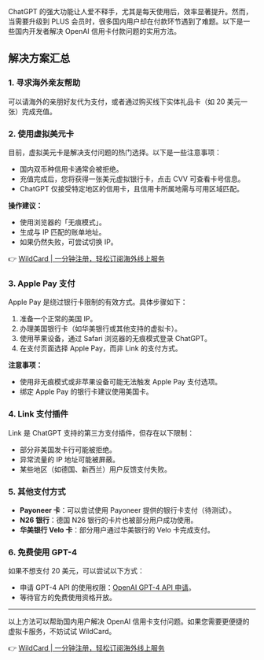ChatGPT 的强大功能让人爱不释手，尤其是每天使用后，效率显著提升。然而，当需要升级到 PLUS 会员时，很多国内用户却在付款环节遇到了难题。以下是一些国内开发者解决 OpenAI 信用卡付款问题的实用方法。

## 解决方案汇总

### 1. 寻求海外亲友帮助
可以请海外的亲朋好友代为支付，或者通过购买线下实体礼品卡（如 20 美元一张）完成充值。

### 2. 使用虚拟美元卡
目前，虚拟美元卡是解决支付问题的热门选择。以下是一些注意事项：
- 国内双币种信用卡通常会被拒绝。
- 充值完成后，您将获得一张美元虚拟银行卡，点击 CVV 可查看卡号信息。
- ChatGPT 仅接受特定地区的信用卡，且信用卡所属地需与可用区域匹配。

**操作建议：**
- 使用浏览器的「无痕模式」。
- 生成与 IP 匹配的账单地址。
- 如果仍然失败，可尝试切换 IP。

👉 [WildCard | 一分钟注册，轻松订阅海外线上服务](https://bit.ly/bewildcard)

### 3. Apple Pay 支付
Apple Pay 是绕过银行卡限制的有效方式。具体步骤如下：
1. 准备一个正常的美国 IP。
2. 办理美国银行卡（如华美银行或其他支持的虚拟卡）。
3. 使用苹果设备，通过 Safari 浏览器的无痕模式登录 ChatGPT。
4. 在支付页面选择 Apple Pay，而非 Link 的支付方式。

**注意事项：**
- 使用非无痕模式或非苹果设备可能无法触发 Apple Pay 支付选项。
- 绑定 Apple Pay 的银行卡建议使用美国卡。

### 4. Link 支付插件
Link 是 ChatGPT 支持的第三方支付插件，但存在以下限制：
- 部分非美国发卡行可能被拒绝。
- 异常流量的 IP 地址可能被屏蔽。
- 某些地区（如德国、新西兰）用户反馈支付失败。

### 5. 其他支付方式
- **Payoneer 卡**：可以尝试使用 Payoneer 提供的银行卡支付（待测试）。
- **N26 银行**：德国 N26 银行的卡片也被部分用户成功使用。
- **华美银行 Velo 卡**：部分用户通过华美银行的 Velo 卡完成支付。

### 6. 免费使用 GPT-4
如果不想支付 20 美元，可以尝试以下方式：
- 申请 GPT-4 API 的使用权限：[OpenAI GPT-4 API 申请](https://openai.com/waitlist/gpt-4-api)。
- 等待官方的免费使用资格开放。

---

以上方法可以帮助国内用户解决 OpenAI 信用卡支付问题。如果您需要更便捷的虚拟卡服务，不妨试试 WildCard。

👉 [WildCard | 一分钟注册，轻松订阅海外线上服务](https://bit.ly/bewildcard)